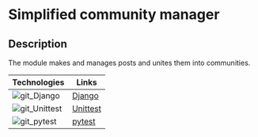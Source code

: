 # Simplified community manager

## Description

The module makes and manages posts and unites them into communities.

| Technologies | Links |
| ---- | ---- |
| ![git_Django](https://github.com/pandenic/Foodgram_project/assets/114985447/87a6dd6e-127f-47e7-bbd4-a6c28fcddf76) | [Django](https://www.djangoproject.com/) |
| ![git_Unittest](https://github.com/pandenic/hw05_final/assets/114985447/43851cd6-d1ff-4aa3-8d81-3b7eaf88979c) | [Unittest](https://docs.python.org/3/library/unittest.html) |
| ![git_pytest](https://github.com/pandenic/hw05_final/assets/114985447/096e8e9f-e258-46fa-ae61-4e11107e2907) | [pytest](https://docs.pytest.org/en/7.4.x/) |


